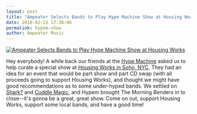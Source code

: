 ```yaml
---
layout: post
title: "Ampeater Selects Bands to Play Hype Machine Show at Housing Works"
date: 2010-02-15 17:38:06
permalink: hypem-show
author: Ampeater Music
---
```

[![Ampeater Selects Bands to Play Hype Machine Show at Housing Works](https://ampeater.s3.amazonaws.com/hypem-show/housingworks225.jpg)](https://ampeater.s3.amazonaws.com/hypem-show/housingworks225.jpg)

Hey everybody! A while back our friends at the [Hype Machine](http://hypem.com) asked us to help curate a special show at [Housing Works in Soho, NYC](http://www.housingworks.org/social-enterprise/bookstore-cafe/). They had an idea for an event that would be part show and part CD swap (with all proceeds going to support Housing Works), and thought we might have good recommendations as to some under-hyped bands. We settled on [Shark?](http://ampeatermusic.com/aem018) and [Cuddle Magic](http://ampeatermusic.com/aem021), and Hypem brought The Morning Benders in to close--it's gonna be a great, great show. Come on out, support Housing Works, support some local bands, and have a good time!
